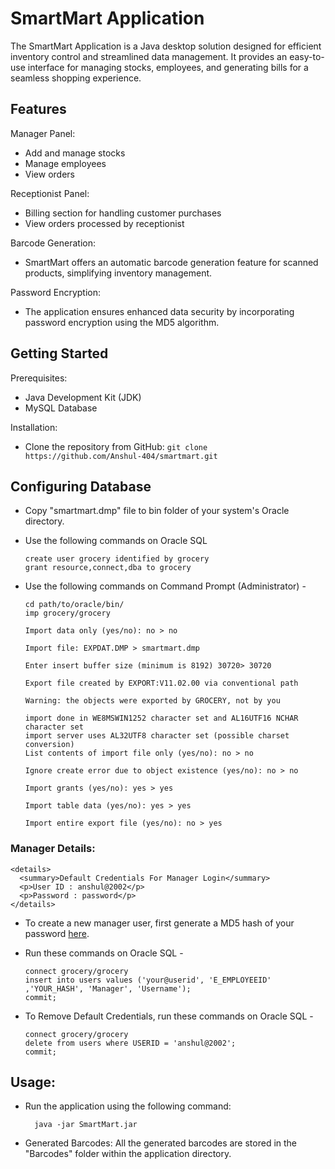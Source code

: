 SmartMart Application
=====================

The SmartMart Application is a Java desktop solution designed for efficient inventory control and streamlined data management. It provides an easy-to-use interface for managing stocks, employees, and generating bills for a seamless shopping experience.

Features
--------
Manager Panel:

  * Add and manage stocks
  * Manage employees
  * View orders

Receptionist Panel:
   * Billing section for handling customer purchases
   * View orders processed by receptionist

Barcode Generation:
   * SmartMart offers an automatic barcode generation feature for scanned products, simplifying inventory management.

Password Encryption:
   * The application ensures enhanced data security by incorporating password encryption using the MD5 algorithm.

Getting Started
---------------

Prerequisites:
   * Java Development Kit (JDK)
   * MySQL Database

Installation:
   * Clone the repository from GitHub:
    ```
    git clone https://github.com/Anshul-404/smartmart.git
    ```

Configuring Database
--------------------

* Copy "smartmart.dmp" file to bin folder of your system's Oracle directory.
    
* Use the following commands on Oracle SQL

    ```
    create user grocery identified by grocery
    grant resource,connect,dba to grocery
    ```

* Use the following commands on Command Prompt (Administrator) -


    ```
    cd path/to/oracle/bin/
    imp grocery/grocery
    
    Import data only (yes/no): no > no
    
    Import file: EXPDAT.DMP > smartmart.dmp
    
    Enter insert buffer size (minimum is 8192) 30720> 30720
    
    Export file created by EXPORT:V11.02.00 via conventional path
    
    Warning: the objects were exported by GROCERY, not by you
    
    import done in WE8MSWIN1252 character set and AL16UTF16 NCHAR character set
    import server uses AL32UTF8 character set (possible charset conversion)
    List contents of import file only (yes/no): no > no
    
    Ignore create error due to object existence (yes/no): no > no
    
    Import grants (yes/no): yes > yes
    
    Import table data (yes/no): yes > yes
    
    Import entire export file (yes/no): no > yes
    ```

### Manager Details: ###


    <details>
      <summary>Default Credentials For Manager Login</summary>
      <p>User ID : anshul@2002</p>
      <p>Password : password</p>
    </details>

* To create a new manager user, first generate a MD5 hash of your password [here](https://codebeautify.org/md5-hash-generator).

* Run these commands on Oracle SQL -

    ```
    connect grocery/grocery
    insert into users values ('your@userid', 'E_EMPLOYEEID' ,'YOUR_HASH', 'Manager', 'Username');
    commit;
    ```

* To Remove Default Credentials, run these commands on Oracle SQL -

    ```
    connect grocery/grocery
    delete from users where USERID = 'anshul@2002';
    commit;
    ```

Usage:
------

* Run the application using the following command:

        java -jar SmartMart.jar

* Generated Barcodes:
    All the generated barcodes are stored in the "Barcodes" folder within the application directory.

